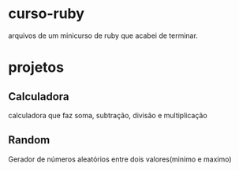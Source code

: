 # curso-ruby
 arquivos de um minicurso de ruby que acabei de terminar.
# projetos
## Calculadora
calculadora que faz soma, subtração, divisão e multiplicação
## Random
Gerador de números aleatórios entre dois valores(minimo e maximo)
